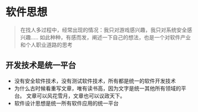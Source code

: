﻿# 软件思想
> 在找人多过程中，经常出现的情况：我只对游戏感兴趣，我只对系统安全感兴趣..... 如此种种，有感而发，阐述一下自己的想法，也是一个对软件产业和个人职业道路的思考

## 开发技术是统一平台
* 没有安全软件技术，没有测试软件技术，所有都是统一的软件开发技术
* 为什么古时候看重写文章，唯有读书高，因为文字是统一其他所有领域的平台。 文章可以风花雪月，文章也可以议政天下。
* 软件设计思想是统一所有软件应用的统一平台


